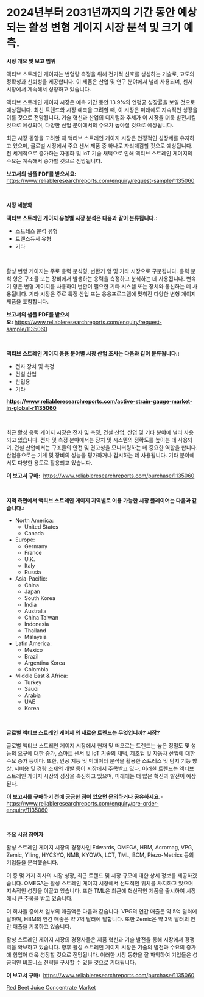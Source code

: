 <p><h1>2024년부터 2031년까지의 기간 동안 예상되는 활성 변형 게이지 시장 분석 및 크기 예측.</h1></p><p><strong>시장 개요 및 보고 범위</strong></p>
<p><p>액티브 스트레인 게이지는 변형량 측정을 위해 전기적 신호를 생성하는 기술로, 고도의 정확성과 신뢰성을 제공합니다. 이 제품은 산업 및 연구 분야에서 널리 사용되며, 센서 시장에서 계속해서 성장하고 있습니다.</p><p>액티브 스트레인 게이지 시장은 예측 기간 동안 13.9%의 연평균 성장률을 보일 것으로 예상됩니다. 최신 트렌드와 시장 예측을 고려할 때, 이 시장은 미래에도 지속적인 성장을 이룰 것으로 전망됩니다. 기술 혁신과 산업의 디지털화 추세가 이 시장을 더욱 발전시킬 것으로 예상되며, 다양한 산업 분야에서의 수요가 높아질 것으로 예상됩니다.</p><p>최근 시장 동향을 고려할 때 액티브 스트레인 게이지 시장은 안정적인 성장세를 유지하고 있으며, 글로벌 시장에서 주요 센서 제품 중 하나로 자리매김할 것으로 예상됩니다. 전 세계적으로 증가하는 자동화 및 IoT 기술 채택으로 인해 액티브 스트레인 게이지의 수요는 계속해서 증가할 것으로 전망됩니다.</p></p>
<p><strong>보고서의 샘플 PDF를 받으세요:</strong> <a href="https://www.reliableresearchreports.com/enquiry/request-sample/1135060">https://www.reliableresearchreports.com/enquiry/request-sample/1135060</a></p>
<p>&nbsp;</p>
<p><strong>시장 세분화</strong></p>
<p><strong>액티브 스트레인 게이지 유형별 시장 분석은 다음과 같이 분류됩니다.:</strong></p>
<p><ul><li>스트레스 분석 유형</li><li>트랜스듀서 유형</li><li>기타</li></ul></p>
<p>&nbsp;</p>
<p><p>활성 변형 게이지는 주로 응력 분석형, 변환기 형 및 기타 시장으로 구분됩니다. 응력 분석 형은 구조물 또는 장비에서 발생하는 응력을 측정하고 분석하는 데 사용됩니다. 변속기 형은 변형 게이지를 사용하여 변환이 필요한 기타 시스템 또는 장치와 통신하는 데 사용됩니다. 기타 시장은 주로 특정 산업 또는 응용프로그램에 맞춰진 다양한 변형 게이지 제품을 포함합니다.</p></p>
<p><strong>보고서의 샘플 PDF를 받으세요:</strong>&nbsp;<a href="https://www.reliableresearchreports.com/enquiry/request-sample/1135060">https://www.reliableresearchreports.com/enquiry/request-sample/1135060</a></p>
<p>&nbsp;</p>
<p><strong> 액티브 스트레인 게이지 응용 분야별 시장 산업 조사는 다음과 같이 분류됩니다.:</strong></p>
<p><ul><li>전자 장치 및 측정</li><li>건설 산업</li><li>산업용</li><li>기타</li></ul></p>
<p><strong><a href="https://www.reliableresearchreports.com/active-strain-gauge-market-in-global-r1135060">https://www.reliableresearchreports.com/active-strain-gauge-market-in-global-r1135060</a></strong></p>
<p>&nbsp;</p>
<p><p>최근 활성 응력 게이지 시장은 전자 및 측정, 건설 산업, 산업 및 기타 분야에 널리 사용되고 있습니다. 전자 및 측정 분야에서는 장치 및 시스템의 정확도를 높이는 데 사용되며, 건설 산업에서는 구조물의 안전 및 견고성을 모니터링하는 데 중요한 역할을 합니다. 산업용으로는 기계 및 장비의 성능을 평가하거나 감시하는 데 사용됩니다. 기타 분야에서도 다양한 용도로 활용되고 있습니다.</p></p>
<p><strong>이 보고서 구매:</strong>&nbsp; <a href="https://www.reliableresearchreports.com/purchase/1135060">https://www.reliableresearchreports.com/purchase/1135060</a></p>
<p>&nbsp;</p>
<p><strong>지역 측면에서 액티브 스트레인 게이지 지역별로 이용 가능한 시장 플레이어는 다음과 같습니다.:</strong></p>
<p><ul>
    <li>
        North America:
        <ul>
            <li>United States</li>
            <li>Canada</li>
        </ul>
    </li>
    <li>
        Europe:
        <ul>
            <li>Germany</li>
            <li>France</li>
            <li>U.K.</li>
            <li>Italy</li>
            <li>Russia</li>
        </ul>
    </li>
    <li>
        Asia-Pacific:
        <ul>
            <li>China</li>
            <li>Japan</li>
            <li>South Korea</li>
            <li>India</li>
            <li>Australia</li>
            <li>China Taiwan</li>
            <li>Indonesia</li>
            <li>Thailand</li>
            <li>Malaysia</li>
        </ul>
    </li>
    <li>
        Latin America:
        <ul>
            <li>Mexico</li>
            <li>Brazil</li>
            <li>Argentina Korea</li>
            <li>Colombia</li>
        </ul>
    </li>
    <li>
        Middle East & Africa:
        <ul>
            <li>Turkey</li>
            <li>Saudi</li>
            <li>Arabia</li>
            <li>UAE</li>
            <li>Korea</li>
        </ul>
    </li>
    </ul></p>
<p>&nbsp;</p>
<p><strong>글로벌 액티브 스트레인 게이지 의 새로운 트렌드는 무엇입니까? 시장?</strong></p>
<p><p>글로벌 액티브 스트레인 게이지 시장에서 현재 및 떠오르는 트렌드는 높은 정밀도 및 성능의 요구에 대한 증가, 스마트 센서 및 IoT 기술의 채택, 제조업 및 자동차 산업에 대한 수요 증가 등이다. 또한, 인공 지능 및 빅데이터 분석을 활용한 스트레스 및 탐지 기능 향상, 저비용 및 경량 소재의 개발 등이 시장에서 주목받고 있다. 이러한 트렌드는 액티브 스트레인 게이지 시장의 성장을 촉진하고 있으며, 미래에는 더 많은 혁신과 발전이 예상된다.</p></p>
<p><strong>이 보고서를 구매하기 전에 궁금한 점이 있으면 문의하거나 공유하세요.</strong>- <a href="https://www.reliableresearchreports.com/enquiry/pre-order-enquiry/1135060">https://www.reliableresearchreports.com/enquiry/pre-order-enquiry/1135060</a></p>
<p>&nbsp;</p>
<p><strong>주요 시장 참여자</strong></p>
<p><p>활성 스트레인 게이지 시장의 경쟁사인 Edwards, OMEGA, HBM, Acromag, VPG, Zemic, Yiling, HYCSYQ, NMB, KYOWA, LCT, TML, BCM, Piezo-Metrics 등의 기업들을 분석했습니다. </p><p>이 중 몇 가지 회사의 시장 성장, 최근 트렌드 및 시장 규모에 대한 상세 정보를 제공하겠습니다. OMEGA는 활성 스트레인 게이지 시장에서 선도적인 위치를 차지하고 있으며 지속적인 성장을 이끌고 있습니다. 또한 TML은 최근에 혁신적인 제품을 출시하여 시장에서 큰 주목을 받고 있습니다. </p><p>이 회사들 중에서 일부의 매출액은 다음과 같습니다. VPG의 연간 매출은 약 5억 달러에 달하며, HBM의 연간 매출은 약 7억 달러에 달합니다. 또한 Zemic은 약 3억 달러의 연간 매출을 기록하고 있습니다. </p><p>활성 스트레인 게이지 시장의 경쟁사들은 제품 혁신과 기술 발전을 통해 시장에서 경쟁력을 확보하고 있습니다. 향후 활성 스트레인 게이지 시장은 기술의 발전과 수요의 증가에 힘입어 더욱 성장할 것으로 전망됩니다. 이러한 시장 동향을 잘 파악하여 기업들은 성공적인 비즈니스 전략을 구사할 수 있을 것으로 기대됩니다.</p></p>
<p><strong>이 보고서 구매:</strong>&nbsp;&nbsp;<a href="https://www.reliableresearchreports.com/purchase/1135060">https://www.reliableresearchreports.com/purchase/1135060</a></p>
<p><p><a href="https://nifty-kite-d51.notion.site/Red-Beet-Juice-Concentrate-Market-Trends-and-Market-Analysis-forecasted-for-period-2024-2031-f2ce35dd82b24503a1df2dbfcdf08c5e">Red Beet Juice Concentrate Market</a></p></p>